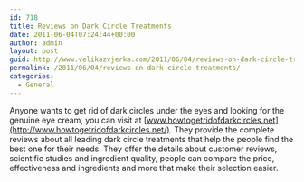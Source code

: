 ```yaml
---
id: 718
title: Reviews on Dark Circle Treatments
date: 2011-06-04T07:24:44+00:00
author: admin
layout: post
guid: http://www.velikazvjerka.com/2011/06/04/reviews-on-dark-circle-treatments/
permalink: /2011/06/04/reviews-on-dark-circle-treatments/
categories:
  - General
---
```

Anyone wants to get rid of dark circles under the eyes and looking for the genuine eye cream, you can visit at [www.howtogetridofdarkcircles.net](http://www.howtogetridofdarkcircles.net/). They provide the complete reviews about all leading dark circle treatments that help the people find the best one for their needs. They offer the details about customer reviews, scientific studies and ingredient quality, people can compare the price, effectiveness and ingredients and more that make their selection easier.